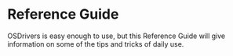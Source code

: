 # Reference Guide

OSDrivers is easy enough to use, but this Reference Guide will give information on some of the tips and tricks of daily use.



